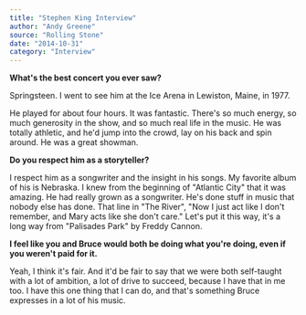```yaml
---
title: "Stephen King Interview"
author: "Andy Greene"
source: "Rolling Stone"
date: "2014-10-31"
category: "Interview"
---
```


**What's the best concert you ever saw?**

Springsteen. I went to see him at the Ice Arena in Lewiston, Maine, in 1977\.

He played for about four hours. It was fantastic. There's so much energy, so much generosity in the show, and so much real life in the music. He was totally athletic, and he'd jump into the crowd, lay on his back and spin around. He was a great showman.

**Do you respect him as a storyteller?**

I respect him as a songwriter and the insight in his songs. My favorite album of his is Nebraska. I knew from the beginning of "Atlantic City" that it was amazing. He had really grown as a songwriter. He's done stuff in music that nobody else has done. That line in "The River", "Now I just act like I don't remember, and Mary acts like she don't care." Let's put it this way, it's a long way from "Palisades Park" by Freddy Cannon.

**I feel like you and Bruce would both be doing what you're doing, even if you weren't paid for it.**

Yeah, I think it's fair. And it'd be fair to say that we were both self-taught with a lot of ambition, a lot of drive to succeed, because I have that in me too. I have this one thing that I can do, and that's something Bruce expresses in a lot of his music.